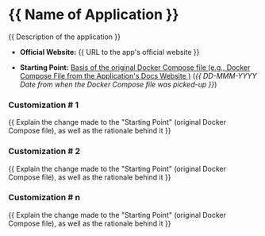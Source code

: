 # {{ Name of Application }}

{{ Description of the application }}

- **Official Website:** {{ URL to the app's official website }}

- **Starting Point:** [Basis of the original Docker Compose file (e.g., Docker Compose File from the Application's Docs Website )](https://example.com/docker-compose.yml) (_{{ DD-MMM-YYYY Date from when the Docker Compose file was picked-up }}_)

### Customization # 1

{{ Explain the change made to the "Starting Point" (original Docker Compose file), as well as the rationale behind it }}

### Customization # 2

{{ Explain the change made to the "Starting Point" (original Docker Compose file), as well as the rationale behind it }}

### Customization # n

{{ Explain the change made to the "Starting Point" (original Docker Compose file), as well as the rationale behind it }}
